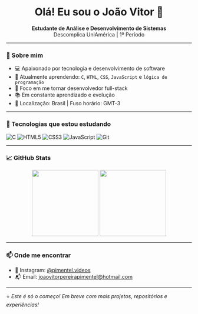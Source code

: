 <h1 align="center">Olá! Eu sou o João Vitor 👋</h1>

<p align="center">
  <b>Estudante de Análise e Desenvolvimento de Sistemas</b><br>
  Descomplica UniAmérica | 1º Período
</p>

---

### 🚀 Sobre mim

- 💻 Apaixonado por tecnologia e desenvolvimento de software  
- 📘 Atualmente aprendendo: `C`, `HTML`, `CSS`, `JavaScript` e `lógica de programação`
- 🎯 Foco em me tornar desenvolvedor full-stack
- 📚 Em constante aprendizado e evolução
- 📍 Localização: Brasil | Fuso horário: GMT-3

---

### 🧠 Tecnologias que estou estudando
![C](https://img.shields.io/badge/C-00599C?style=for-the-badge&logo=c&logoColor=white)
![HTML5](https://img.shields.io/badge/HTML5-E34F26?style=for-the-badge&logo=html5&logoColor=white)
![CSS3](https://img.shields.io/badge/CSS3-1572B6?style=for-the-badge&logo=css3&logoColor=white)
![JavaScript](https://img.shields.io/badge/JavaScript-F7DF1E?style=for-the-badge&logo=javascript&logoColor=black)
![Git](https://img.shields.io/badge/Git-F05032?style=for-the-badge&logo=git&logoColor=white)

---

### 📈 GitHub Stats

<div align="center">
  <img height="180em" src="https://github-readme-stats.vercel.app/api?username=Pimentel-code&show_icons=true&theme=dracula&include_all_commits=true&count_private=true"/>
  <img height="180em" src="https://github-readme-stats.vercel.app/api/top-langs/?username=Pimentel-code&layout=compact&langs_count=7&theme=dracula"/>
</div>

---

### 📫 Onde me encontrar

- 🎥 Instagram: [@pimentel.videos](https://instagram.com/pimentel.videos)
- 📬 Email: [joaovitorpereirapimentel@hotmail.com](mailto:joaovitorpereirapimentel@hotmail.com)

---

⭐ *Este é só o começo! Em breve com mais projetos, repositórios e experiências!*
